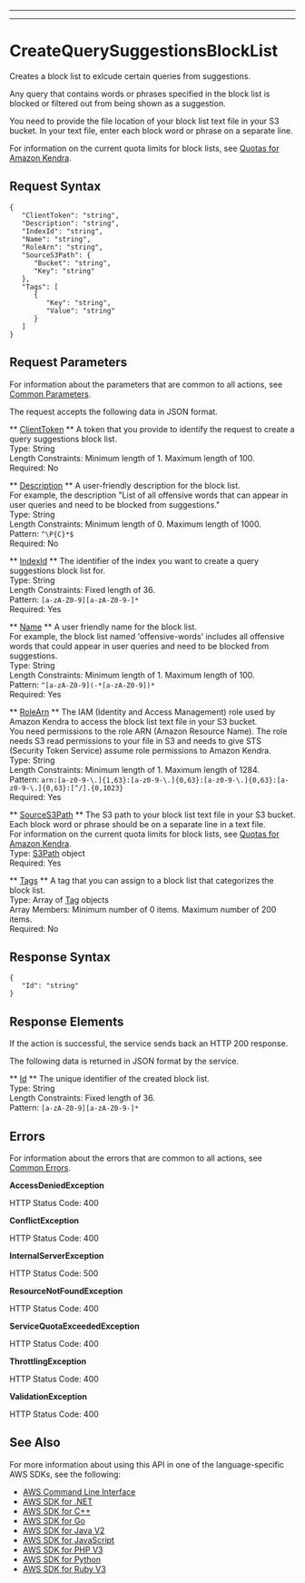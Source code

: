 --------

--------

# CreateQuerySuggestionsBlockList<a name="API_CreateQuerySuggestionsBlockList"></a>

Creates a block list to exlcude certain queries from suggestions\.

Any query that contains words or phrases specified in the block list is blocked or filtered out from being shown as a suggestion\.

You need to provide the file location of your block list text file in your S3 bucket\. In your text file, enter each block word or phrase on a separate line\.

For information on the current quota limits for block lists, see [Quotas for Amazon Kendra](https://docs.aws.amazon.com/kendra/latest/dg/quotas.html)\.

## Request Syntax<a name="API_CreateQuerySuggestionsBlockList_RequestSyntax"></a>

```
{
   "ClientToken": "string",
   "Description": "string",
   "IndexId": "string",
   "Name": "string",
   "RoleArn": "string",
   "SourceS3Path": { 
      "Bucket": "string",
      "Key": "string"
   },
   "Tags": [ 
      { 
         "Key": "string",
         "Value": "string"
      }
   ]
}
```

## Request Parameters<a name="API_CreateQuerySuggestionsBlockList_RequestParameters"></a>

For information about the parameters that are common to all actions, see [Common Parameters](CommonParameters.md)\.

The request accepts the following data in JSON format\.

 ** [ClientToken](#API_CreateQuerySuggestionsBlockList_RequestSyntax) **   <a name="Kendra-CreateQuerySuggestionsBlockList-request-ClientToken"></a>
A token that you provide to identify the request to create a query suggestions block list\.  
Type: String  
Length Constraints: Minimum length of 1\. Maximum length of 100\.  
Required: No

 ** [Description](#API_CreateQuerySuggestionsBlockList_RequestSyntax) **   <a name="Kendra-CreateQuerySuggestionsBlockList-request-Description"></a>
A user\-friendly description for the block list\.  
For example, the description "List of all offensive words that can appear in user queries and need to be blocked from suggestions\."  
Type: String  
Length Constraints: Minimum length of 0\. Maximum length of 1000\.  
Pattern: `^\P{C}*$`   
Required: No

 ** [IndexId](#API_CreateQuerySuggestionsBlockList_RequestSyntax) **   <a name="Kendra-CreateQuerySuggestionsBlockList-request-IndexId"></a>
The identifier of the index you want to create a query suggestions block list for\.  
Type: String  
Length Constraints: Fixed length of 36\.  
Pattern: `[a-zA-Z0-9][a-zA-Z0-9-]*`   
Required: Yes

 ** [Name](#API_CreateQuerySuggestionsBlockList_RequestSyntax) **   <a name="Kendra-CreateQuerySuggestionsBlockList-request-Name"></a>
A user friendly name for the block list\.  
For example, the block list named 'offensive\-words' includes all offensive words that could appear in user queries and need to be blocked from suggestions\.  
Type: String  
Length Constraints: Minimum length of 1\. Maximum length of 100\.  
Pattern: `^[a-zA-Z0-9](-*[a-zA-Z0-9])*`   
Required: Yes

 ** [RoleArn](#API_CreateQuerySuggestionsBlockList_RequestSyntax) **   <a name="Kendra-CreateQuerySuggestionsBlockList-request-RoleArn"></a>
The IAM \(Identity and Access Management\) role used by Amazon Kendra to access the block list text file in your S3 bucket\.  
You need permissions to the role ARN \(Amazon Resource Name\)\. The role needs S3 read permissions to your file in S3 and needs to give STS \(Security Token Service\) assume role permissions to Amazon Kendra\.  
Type: String  
Length Constraints: Minimum length of 1\. Maximum length of 1284\.  
Pattern: `arn:[a-z0-9-\.]{1,63}:[a-z0-9-\.]{0,63}:[a-z0-9-\.]{0,63}:[a-z0-9-\.]{0,63}:[^/].{0,1023}`   
Required: Yes

 ** [SourceS3Path](#API_CreateQuerySuggestionsBlockList_RequestSyntax) **   <a name="Kendra-CreateQuerySuggestionsBlockList-request-SourceS3Path"></a>
The S3 path to your block list text file in your S3 bucket\.  
Each block word or phrase should be on a separate line in a text file\.  
For information on the current quota limits for block lists, see [Quotas for Amazon Kendra](https://docs.aws.amazon.com/kendra/latest/dg/quotas.html)\.  
Type: [S3Path](API_S3Path.md) object  
Required: Yes

 ** [Tags](#API_CreateQuerySuggestionsBlockList_RequestSyntax) **   <a name="Kendra-CreateQuerySuggestionsBlockList-request-Tags"></a>
A tag that you can assign to a block list that categorizes the block list\.  
Type: Array of [Tag](API_Tag.md) objects  
Array Members: Minimum number of 0 items\. Maximum number of 200 items\.  
Required: No

## Response Syntax<a name="API_CreateQuerySuggestionsBlockList_ResponseSyntax"></a>

```
{
   "Id": "string"
}
```

## Response Elements<a name="API_CreateQuerySuggestionsBlockList_ResponseElements"></a>

If the action is successful, the service sends back an HTTP 200 response\.

The following data is returned in JSON format by the service\.

 ** [Id](#API_CreateQuerySuggestionsBlockList_ResponseSyntax) **   <a name="Kendra-CreateQuerySuggestionsBlockList-response-Id"></a>
The unique identifier of the created block list\.  
Type: String  
Length Constraints: Fixed length of 36\.  
Pattern: `[a-zA-Z0-9][a-zA-Z0-9-]*` 

## Errors<a name="API_CreateQuerySuggestionsBlockList_Errors"></a>

For information about the errors that are common to all actions, see [Common Errors](CommonErrors.md)\.

 **AccessDeniedException**   
  
HTTP Status Code: 400

 **ConflictException**   
  
HTTP Status Code: 400

 **InternalServerException**   
  
HTTP Status Code: 500

 **ResourceNotFoundException**   
  
HTTP Status Code: 400

 **ServiceQuotaExceededException**   
  
HTTP Status Code: 400

 **ThrottlingException**   
  
HTTP Status Code: 400

 **ValidationException**   
  
HTTP Status Code: 400

## See Also<a name="API_CreateQuerySuggestionsBlockList_SeeAlso"></a>

For more information about using this API in one of the language\-specific AWS SDKs, see the following:
+  [ AWS Command Line Interface](https://docs.aws.amazon.com/goto/aws-cli/kendra-2019-02-03/CreateQuerySuggestionsBlockList) 
+  [ AWS SDK for \.NET](https://docs.aws.amazon.com/goto/DotNetSDKV3/kendra-2019-02-03/CreateQuerySuggestionsBlockList) 
+  [ AWS SDK for C\+\+](https://docs.aws.amazon.com/goto/SdkForCpp/kendra-2019-02-03/CreateQuerySuggestionsBlockList) 
+  [ AWS SDK for Go](https://docs.aws.amazon.com/goto/SdkForGoV1/kendra-2019-02-03/CreateQuerySuggestionsBlockList) 
+  [ AWS SDK for Java V2](https://docs.aws.amazon.com/goto/SdkForJavaV2/kendra-2019-02-03/CreateQuerySuggestionsBlockList) 
+  [ AWS SDK for JavaScript](https://docs.aws.amazon.com/goto/AWSJavaScriptSDK/kendra-2019-02-03/CreateQuerySuggestionsBlockList) 
+  [ AWS SDK for PHP V3](https://docs.aws.amazon.com/goto/SdkForPHPV3/kendra-2019-02-03/CreateQuerySuggestionsBlockList) 
+  [ AWS SDK for Python](https://docs.aws.amazon.com/goto/boto3/kendra-2019-02-03/CreateQuerySuggestionsBlockList) 
+  [ AWS SDK for Ruby V3](https://docs.aws.amazon.com/goto/SdkForRubyV3/kendra-2019-02-03/CreateQuerySuggestionsBlockList) 